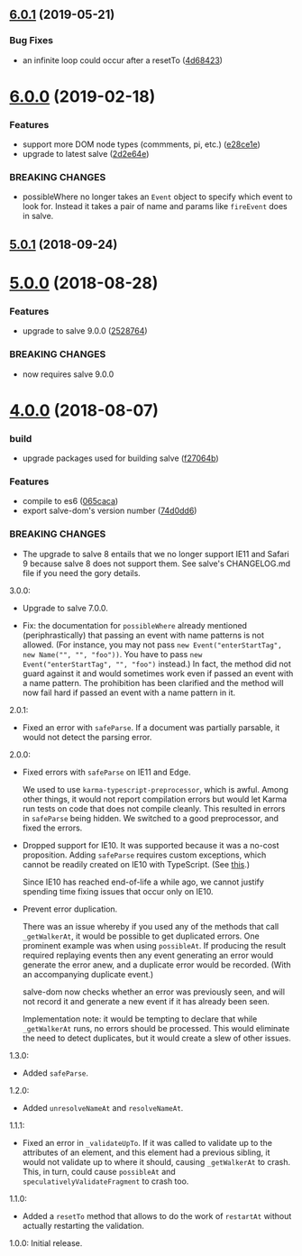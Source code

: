 <a name="6.0.1"></a>
## [6.0.1](https://github.com/mangalam-research/salve-dom/compare/v6.0.0...v6.0.1) (2019-05-21)


### Bug Fixes

* an infinite loop could occur after a resetTo ([4d68423](https://github.com/mangalam-research/salve-dom/commit/4d68423))



<a name="6.0.0"></a>
# [6.0.0](https://github.com/mangalam-research/salve-dom/compare/v5.0.1...v6.0.0) (2019-02-18)


### Features

* support more DOM node types (commments, pi, etc.) ([e28ce1e](https://github.com/mangalam-research/salve-dom/commit/e28ce1e))
* upgrade to latest salve ([2d2e64e](https://github.com/mangalam-research/salve-dom/commit/2d2e64e))


### BREAKING CHANGES

* possibleWhere no longer takes an ``Event`` object to specify
which event to look for. Instead it takes a pair of name and params like
``fireEvent`` does in salve.



<a name="5.0.1"></a>
## [5.0.1](https://github.com/mangalam-research/salve-dom/compare/v5.0.0...v5.0.1) (2018-09-24)



<a name="5.0.0"></a>
# [5.0.0](https://github.com/mangalam-research/salve-dom/compare/v4.0.0...v5.0.0) (2018-08-28)


### Features

* upgrade to salve 9.0.0 ([2528764](https://github.com/mangalam-research/salve-dom/commit/2528764))


### BREAKING CHANGES

* now requires salve 9.0.0



<a name="4.0.0"></a>
# [4.0.0](https://github.com/mangalam-research/salve-dom/compare/3.0.0...4.0.0) (2018-08-07)


### build

* upgrade packages used for building salve ([f27064b](https://github.com/mangalam-research/salve-dom/commit/f27064b))


### Features

* compile to es6 ([065caca](https://github.com/mangalam-research/salve-dom/commit/065caca))
* export salve-dom's version number ([74d0dd6](https://github.com/mangalam-research/salve-dom/commit/74d0dd6))


### BREAKING CHANGES

* The upgrade to salve 8 entails that we no longer support IE11 and Safari 9
because salve 8 does not support them. See salve's CHANGELOG.md file if you need
the gory details.



3.0.0:

 - Upgrade to salve 7.0.0.

 - Fix: the documentation for ``possibleWhere`` already mentioned
   (periphrastically) that passing an event with name patterns is not
   allowed. (For instance, you may not pass ``new Event("enterStartTag", new
   Name("", "", "foo"))``. You have to pass ``new Event("enterStartTag", "",
   "foo")`` instead.) In fact, the method did not guard against it and would
   sometimes work even if passed an event with a name pattern. The prohibition
   has been clarified and the method will now fail hard if passed an event with
   a name pattern in it.

2.0.1:

 - Fixed an error with ``safeParse``. If a document was partially parsable, it
   would not detect the parsing error.

2.0.0:

 - Fixed errors with ``safeParse`` on IE11 and Edge.

   We used to use ``karma-typescript-preprocessor``, which is awful. Among other
   things, it would not report compilation errors but would let Karma run tests
   on code that does not compile cleanly. This resulted in errors in
   ``safeParse`` being hidden. We switched to a good preprocessor, and fixed the
   errors.

 - Dropped support for IE10. It was supported because it was a no-cost
   proposition. Adding ``safeParse`` requires custom exceptions, which cannot be
   readily created on IE10 with TypeScript. (See
   [this](https://github.com/Microsoft/TypeScript-wiki/blob/master/Breaking-Changes.md#extending-built-ins-like-error-array-and-map-may-no-longer-work).)

   Since IE10 has reached end-of-life a while ago, we cannot justify spending
   time fixing issues that occur only on IE10.

 - Prevent error duplication.

   There was an issue whereby if you used any of the methods that call
   ``_getWalkerAt``, it would be possible to get duplicated errors. One
   prominent example was when using ``possibleAt``. If producing the result
   required replaying events then any event generating an error would generate
   the error anew, and a duplicate error would be recorded. (With an
   accompanying duplicate event.)

   salve-dom now checks whether an error was previously seen, and will not
   record it and generate a new event if it has already been seen.

   Implementation note: it would be tempting to declare that while
   ``_getWalkerAt`` runs, no errors should be processed. This would eliminate
   the need to detect duplicates, but it would create a slew of other issues.

1.3.0:

 - Added ``safeParse``.

1.2.0:

 - Added ``unresolveNameAt`` and ``resolveNameAt``.

1.1.1:

 - Fixed an error in ``_validateUpTo``. If it was called to validate up to the
   attributes of an element, and this element had a previous sibling, it would
   not validate up to where it should, causing ``_getWalkerAt`` to crash. This,
   in turn, could cause ``possibleAt`` and ``speculativelyValidateFragment`` to
   crash too.

1.1.0:

 - Added a ``resetTo`` method that allows to do the work of ``restartAt``
   without actually restarting the validation.

1.0.0: Initial release.
